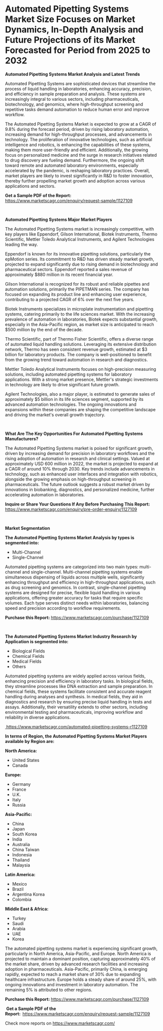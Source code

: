 <p><h1>Automated Pipetting Systems Market Size Focuses on Market Dynamics, In-Depth Analysis and Future Projections of its Market Forecasted for Period from 2025 to 2032</h1></p><p><strong>Automated Pipetting Systems Market Analysis and Latest Trends</strong></p>
<p><p>Automated Pipetting Systems are sophisticated devices that streamline the process of liquid handling in laboratories, enhancing accuracy, precision, and efficiency in sample preparation and analysis. These systems are increasingly integral to various sectors, including pharmaceuticals, biotechnology, and genomics, where high-throughput screening and repetitive tasks demand automation to reduce human error and improve workflow.</p><p>The Automated Pipetting Systems Market is expected to grow at a CAGR of 9.8% during the forecast period, driven by rising laboratory automation, increasing demand for high-throughput processes, and advancements in technology. The proliferation of innovative technologies, such as artificial intelligence and robotics, is enhancing the capabilities of these systems, making them more user-friendly and efficient. Additionally, the growing focus on personalized medicine and the surge in research initiatives related to drug discovery are fueling demand. Furthermore, the ongoing shift toward remote and automated laboratory environments, especially accelerated by the pandemic, is reshaping laboratory practices. Overall, market players are likely to invest significantly in R&D to foster innovation, thereby further propelling market growth and adoption across various applications and sectors.</p></p>
<p><strong>Get a Sample PDF of the Report:&nbsp;</strong> <a href="https://www.marketscagr.com/enquiry/request-sample/1127109?utm_campaign=2039&utm_medium=2&utm_source=Github&utm_content=ia&utm_term=10042025&utm_id=automated-pipetting-systems">https://www.marketscagr.com/enquiry/request-sample/1127109</a></p>
<p>&nbsp;</p>
<p><strong>Automated Pipetting Systems Major Market Players</strong></p>
<p><p>The Automated Pipetting Systems market is increasingly competitive, with key players like Eppendorf, Gilson International, Biotek Instruments, Thermo Scientific, Mettler Toledo Analytical Instruments, and Agilent Technologies leading the way.</p><p>Eppendorf is known for its innovative pipetting solutions, particularly the epMotion series. Its commitment to R&D has driven steady market growth, projected to expand significantly due to rising demand in biotechnology and pharmaceutical sectors. Eppendorf reported a sales revenue of approximately $880 million in its recent financial year.</p><p>Gilson International is recognized for its robust and reliable pipettes and automation solutions, primarily the PIPETMAN series. The company has focused on expanding its product line and enhancing user experience, contributing to a projected CAGR of 6% over the next five years.</p><p>Biotek Instruments specializes in microplate instrumentation and pipetting systems, catering primarily to the life sciences market. With the increasing prevalence of automation in laboratories, Biotek expects substantial growth, especially in the Asia-Pacific region, as market size is anticipated to reach $500 million by the end of the decade.</p><p>Thermo Scientific, part of Thermo Fisher Scientific, offers a diverse range of automated liquid handling solutions. Leveraging its extensive distribution network, Thermo has seen consistent revenue growth, estimated at $3 billion for laboratory products. The company is well-positioned to benefit from the growing trend toward automation in research and diagnostics.</p><p>Mettler Toledo Analytical Instruments focuses on high-precision measuring solutions, including automated pipetting systems for laboratory applications. With a strong market presence, Mettler's strategic investments in technology are likely to drive significant future growth.</p><p>Agilent Technologies, also a major player, is estimated to generate sales of approximately $5 billion in its life sciences segment, supported by its advanced automation technologies. The ongoing innovations and expansions within these companies are shaping the competitive landscape and driving the market's overall growth trajectory.</p></p>
<p>&nbsp;</p>
<p><strong>What Are The Key Opportunities For Automated Pipetting Systems Manufacturers?</strong></p>
<p><p>The Automated Pipetting Systems market is poised for significant growth, driven by increasing demand for precision in laboratory workflows and the rising adoption of automation in research and clinical settings. Valued at approximately USD 600 million in 2022, the market is projected to expand at a CAGR of around 10% through 2030. Key trends include advancements in technology, such as enhanced user interfaces and integration with robotics, alongside the growing emphasis on high-throughput screening in pharmaceuticals. The future outlook suggests a robust market driven by innovations in biobanking, diagnostics, and personalized medicine, further accelerating automation in laboratories.</p></p>
<p><strong>Inquire or Share Your Questions If Any Before Purchasing This Report:</strong> <a href="https://www.marketscagr.com/enquiry/pre-order-enquiry/1127109?utm_campaign=2039&utm_medium=2&utm_source=Github&utm_content=ia&utm_term=10042025&utm_id=automated-pipetting-systems">https://www.marketscagr.com/enquiry/pre-order-enquiry/1127109</a></p>
<p>&nbsp;</p>
<p><strong>Market Segmentation</strong></p>
<p><strong>The Automated Pipetting Systems Market Analysis by types is segmented into:</strong></p>
<p><ul><li>Multi-Channel</li><li>Single-Channel</li></ul></p>
<p><p>Automated pipetting systems are categorized into two main types: multi-channel and single-channel. Multi-channel pipetting systems enable simultaneous dispensing of liquids across multiple wells, significantly enhancing throughput and efficiency in high-throughput applications, such as drug screening and genomics. In contrast, single-channel pipetting systems are designed for precise, flexible liquid handling in various applications, offering greater accuracy for tasks that require specific volumes. Each type serves distinct needs within laboratories, balancing speed and precision according to workflow requirements.</p></p>
<p><strong>Purchase this Report:&nbsp;</strong><a href="https://www.marketscagr.com/purchase/1127109?utm_campaign=2039&utm_medium=2&utm_source=Github&utm_content=ia&utm_term=10042025&utm_id=automated-pipetting-systems">https://www.marketscagr.com/purchase/1127109</a></p>
<p>&nbsp;</p>
<p><strong>The Automated Pipetting Systems Market Industry Research by Application is segmented into:</strong></p>
<p><ul><li>Biological Fields</li><li>Chemical Fields</li><li>Medical Fields</li><li>Others</li></ul></p>
<p><p>Automated pipetting systems are widely applied across various fields, enhancing precision and efficiency in laboratory tasks. In biological fields, they streamline processes like DNA extraction and sample preparation. In chemical fields, these systems facilitate consistent and accurate reagent handling during analyses and synthesis. In medical fields, they aid in diagnostics and research by ensuring precise liquid handling in tests and assays. Additionally, their versatility extends to other sectors, including environmental testing and pharmaceuticals, improving workflow and reliability in diverse applications.</p></p>
<p><a href="https://www.marketscagr.com/automated-pipetting-systems-r1127109?utm_campaign=2039&utm_medium=2&utm_source=Github&utm_content=ia&utm_term=10042025&utm_id=automated-pipetting-systems">&nbsp;https://www.marketscagr.com/automated-pipetting-systems-r1127109</a></p>
<p><strong>In terms of Region, the Automated Pipetting Systems Market Players available by Region are:</strong></p>
<p>
    <p> <strong> North America: </strong>
        <ul>
            <li>United States</li>
            <li>Canada</li>
        </ul>
        </p> 
    <p> <strong> Europe: </strong>
        <ul>
            <li>Germany</li>
            <li>France</li>
            <li>U.K.</li>
            <li>Italy</li>
            <li>Russia</li>
        </ul>
        </p> 
    <p> <strong> Asia-Pacific: </strong>
        <ul>
            <li>China</li>
            <li>Japan</li>
            <li>South Korea</li>
            <li>India</li>
            <li>Australia</li>
            <li>China Taiwan</li>
            <li>Indonesia</li>
            <li>Thailand</li>
            <li>Malaysia</li>
        </ul>
        </p> 
    <p> <strong> Latin America: </strong>
        <ul>
            <li>Mexico</li>
            <li>Brazil</li>
            <li>Argentina Korea</li>
            <li>Colombia</li>
        </ul>
        </p> 
    <p> <strong> Middle East & Africa: </strong>
        <ul>
            <li>Turkey</li>
            <li>Saudi</li>
            <li>Arabia</li>
            <li>UAE</li>
            <li>Korea</li>
        </ul>
    </p>
    </p>
<p><p>The automated pipetting systems market is experiencing significant growth, particularly in North America, Asia-Pacific, and Europe. North America is projected to maintain a dominant position, capturing approximately 40% of the market share, driven by advanced research facilities and increasing adoption in pharmaceuticals. Asia-Pacific, primarily China, is emerging rapidly, expected to reach a market share of 30% due to expanding healthcare infrastructure. Europe holds a steady share of around 25%, with ongoing innovations and investment in laboratory automation. The remaining 5% is attributed to other regions.</p></p>
<p><strong>Purchase this Report: </strong><a href="https://www.marketscagr.com/purchase/1127109?utm_campaign=2039&utm_medium=2&utm_source=Github&utm_content=ia&utm_term=10042025&utm_id=automated-pipetting-systems">https://www.marketscagr.com/purchase/1127109</a></p>
<p>&nbsp;<strong>Get a Sample PDF of the Report:&nbsp;&nbsp;</strong><a href="https://www.marketscagr.com/enquiry/request-sample/1127109?utm_campaign=2039&utm_medium=2&utm_source=Github&utm_content=ia&utm_term=10042025&utm_id=automated-pipetting-systems">https://www.marketscagr.com/enquiry/request-sample/1127109</a></p>
<p><strong></strong></p>
<p>Check more reports on <a href="https://www.marketscagr.com/?utm_campaign=2039&utm_medium=2&utm_source=Github&utm_content=ia&utm_term=10042025&utm_id=automated-pipetting-systems">https://www.marketscagr.com/</a></p>